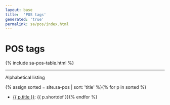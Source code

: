 ```yaml
---
layout: base
title:  'POS tags'
generated: 'true'
permalink: sa/pos/index.html
---
```


# POS tags

{% include sa-pos-table.html %}

----------

Alphabetical listing

{% assign sorted = site.sa-pos | sort: 'title' %}{% for p in sorted %}
* [{{ p.title }}](): {{ p.shortdef }}{% endfor %}

